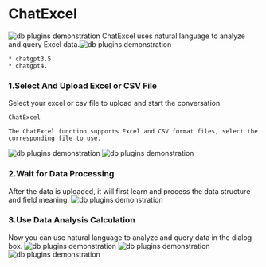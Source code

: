 ChatExcel
==================================
![db plugins demonstration](https://github.com/eosphoros-ai/DB-GPT/assets/13723926/4113ac15-83c2-4350-86c0-5fc795677abd)
ChatExcel uses natural language to analyze and query Excel data.![db plugins demonstration](../../../../assets/chat_excel/chat_excel_1.png)

```{admonition} The LLM (Language Model) suitable for the ChatExcel scene is 
* chatgpt3.5.
* chatgpt4.
```

### 1.Select And Upload Excel or CSV File
Select your excel or csv file to upload and start the conversation.
```{tip}
ChatExcel 

The ChatExcel function supports Excel and CSV format files, select the corresponding file to use.
```
![db plugins demonstration](../../../../assets/chat_excel/chat_excel_2.png)
![db plugins demonstration](../../../../assets/chat_excel/chat_excel_3.png)

### 2.Wait for Data Processing
After the data is uploaded, it will first learn and process the data structure and field meaning.
![db plugins demonstration](../../../../assets/chat_excel/chat_excel_4.png)

### 3.Use Data Analysis Calculation
Now you can use natural language to analyze and query data in the dialog box.
![db plugins demonstration](../../../../assets/chat_excel/chat_excel_5.png)
![db plugins demonstration](../../../../assets/chat_excel/chat_excel_6.png)
![db plugins demonstration](../../../../assets/chat_excel/chat_excel_7.png)



